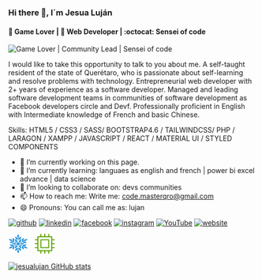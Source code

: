 ### Hi there 👋, I´m Jesua Luján
#### :rocket: Game Lover | :metal: Web Developer | :octocat:  Sensei of code
![Game Lover | Community Lead | Sensei of code](https://i.postimg.cc/pTcmjnWp/banner.png)

I would like to take this opportunity to talk to you about me. A self-taught resident of the state of Querétaro, who is passionate about self-learning and resolve problems with technology. Entrepreneurial web developer with 2+ years of experience as a software developer.
Managed and leading software development teams in communities of software development as Facebook developers circle and Devf. Professionally proficient in English ​with Intermediate knowledge of French and basic Chinese.


Skills: HTML5 / CSS3 / SASS/ BOOTSTRAP4.6 / TAILWINDCSS/ PHP / LARAGON / XAMPP / JAVASCRIPT / REACT / MATERIAL UI / STYLED COMPONENTS

- 🔭 I’m currently working on this page. 
- 🌱 I’m currently learning: languaes as english and french | power bi excel advance | data science 
- 👯 I’m looking to collaborate on: devs communities 
- 📫 How to reach me: Write me: code.masterqro@gmail.com 
- 😄 Pronouns: You can call me as: lujan  


[<img src='https://cdn.jsdelivr.net/npm/simple-icons@3.0.1/icons/github.svg' alt='github' height='40'>](https://github.com/https://github.com/jesualujan)  [<img src='https://cdn.jsdelivr.net/npm/simple-icons@3.0.1/icons/linkedin.svg' alt='linkedin' height='40'>](https://www.linkedin.com/in/https://www.linkedin.com/in/jesua-hadai-alderete-luj%C3%A1n-a2325a121//)  [<img src='https://cdn.jsdelivr.net/npm/simple-icons@3.0.1/icons/facebook.svg' alt='facebook' height='40'>](https://www.facebook.com/https://www.facebook.com/jesulujan01/)  [<img src='https://cdn.jsdelivr.net/npm/simple-icons@3.0.1/icons/instagram.svg' alt='instagram' height='40'>](https://www.instagram.com/jesualujan/)  [<img src='https://cdn.jsdelivr.net/npm/simple-icons@3.0.1/icons/youtube.svg' alt='YouTube' height='40'>](https://www.youtube.com/channel/jesualujan)  [<img src='https://cdn.jsdelivr.net/npm/simple-icons@3.0.1/icons/icloud.svg' alt='website' height='40'>](https://jesulujan.netlify.app/)  

<a href='https://archiveprogram.github.com/'><img src='https://raw.githubusercontent.com/acervenky/animated-github-badges/master/assets/acbadge.gif' width='40' height='40'></a> <a href='https://docs.github.com/en/developers'><img src='https://raw.githubusercontent.com/acervenky/animated-github-badges/master/assets/devbadge.gif' width='40' height='40'></a> 

[![jesualujan GitHub stats](https://github-readme-stats.vercel.app/api?username=jesualujan)](https://github.com/jesualujan/github-readme-stats)

